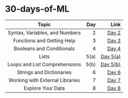 # 30-days-of-ML

|  Topic  | Day | Link |
:--------:|------:|-------:|
|Syntax, Variables, and Numbers|2| [Day 2](https://github.com/ipshitag/30-days-of-ML/blob/main/exercise-syntax-variables-and-numbers.ipynb)|
|Functions and Getting Help|3|[Day 3](https://github.com/ipshitag/30-days-of-ML/blob/main/exercise-functions-and-getting-help.ipynb)|
|Booleans and Conditionals|4|[Day 4](https://github.com/ipshitag/30-days-of-ML/blob/main/exercise-booleans-and-conditionals.ipynb)|
|Lists|5(a)| [Day 5(a)](https://github.com/ipshitag/30-days-of-ML/blob/main/exercise-lists.ipynb)|
|Loops and List Comprehensions|5(b)| [Day 5(b)](https://github.com/ipshitag/30-days-of-ML/blob/main/exercise-loops-and-list-comprehensions.ipynb)
|Strings and Dictionaries|6| [Day 6](https://github.com/ipshitag/30-days-of-ML/blob/main/exercise-strings-and-dictionaries.ipynb)|
|Working with External Libraries|7|[Day 7](https://github.com/ipshitag/30-days-of-ML/blob/main/exercise-working-with-external-libraries.ipynb)
|Explore Your Data|8|[Day 8](https://github.com/ipshitag/30-days-of-ML/blob/main/exercise-explore-your-data.ipynb)|
